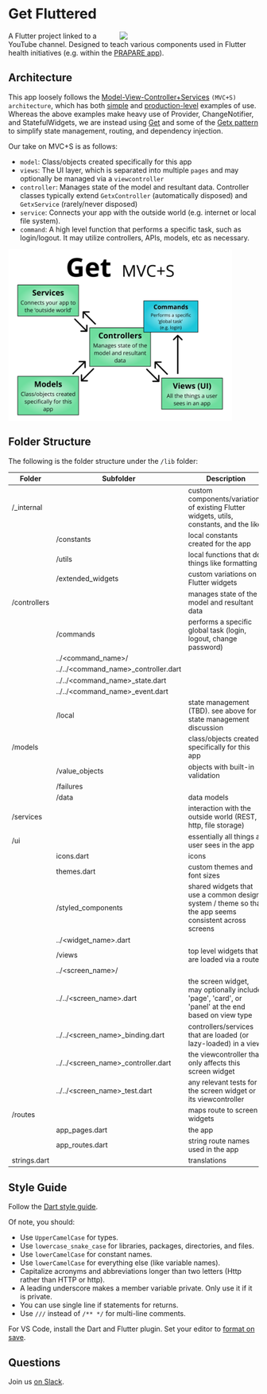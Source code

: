 # Get Fluttered

<img align="right" src="demo.gif" width="280"/>

A Flutter project linked to a YouTube channel. Designed to teach various components used in Flutter health initiatives (e.g. within the [PRAPARE app]).

## Architecture

This app loosely follows the [Model-View-Controller+Services] `(MVC+S) architecture`, which has both [simple] and [production-level] examples of use. Whereas the above examples make heavy use of Provider, ChangeNotifier, and StatefulWidgets, we are instead using [Get] and some of the [Getx pattern] to simplify state management, routing, and dependency injection.

Our take on MVC+S is as follows:

- `model`: Class/objects created specifically for this app
- `views`: The UI layer, which is separated into multiple `pages` and may optionally be managed via a `viewcontroller`
- `controller`: Manages state of the model and resultant data. Controller classes typically extend `GetxController` (automatically disposed) and `GetxService` (rarely/never disposed)
- `service`: Connects your app with the outside world (e.g. internet or local file system).
- `command`: A high level function that performs a specific task, such as login/logout. It may utilize controllers, APIs, models, etc as necessary.
<img align="center" src="getMVCS.png" width="450"/>

## Folder Structure

The following is the folder structure under the `/lib` folder:

| Folder | Subfolder | Description |
| --- | --- | --- | 
| /_internal                           || custom components/variations of existing Flutter widgets, utils, constants, and the like|
|| /constants                         | local constants created for the app| 
||  /utils                             | local functions that do things like formatting | 
||  /extended_widgets                  | custom variations on Flutter widgets| 
| /controllers                         || manages state of the model and resultant data| 
||  /commands                          | performs a specific global task (login, logout, change password)
||    ../<command_name>/
||    ../../<command_name>_controller.dart
||    ../../<command_name>_state.dart
||    ../../<command_name>_event.dart      
||  /local       | state management (TBD). see above for state management discussion| 
|/models                              || class/objects created specifically for this app| 
||  /value_objects                     | objects with built-in validation| 
||  /failures           
||  /data                              | data models| 
|/services                            || interaction with the outside world (REST, http, file storage)
|/ui                                  || essentially all things a user sees in the app| 
||  icons.dart                         | icons| 
||  themes.dart                        | custom themes and font sizes| 
||  /styled_components                 | shared widgets that use a common design system / theme so that the app seems consistent across screens
||    ../<widget_name>.dart
||  /views                             | top level widgets that are loaded via a route| 
||    ../<screen_name>/                   || contains all code specific to this screen that is not shared
||      ../../<screen_name>.dart             | the screen widget, may optionally include 'page', 'card', or 'panel' at the end based on view type
||      ../../<screen_name>_binding.dart     | controllers/services that are loaded (or lazy-loaded) in a view
||      ../../<screen_name>_controller.dart  | the viewcontroller that only affects this screen  widget
||      ../../<screen_name>_test.dart        | any relevant tests for the screen widget or its viewcontroller
|/routes                              || maps route to screen widgets| 
||  app_pages.dart                     | the app|
||  app_routes.dart                    | string route names used in the app| 
|strings.dart                         || translations| 


## Style Guide

Follow the [Dart style guide].

Of note, you should:

- Use `UpperCamelCase` for types.
- Use `lowercase_snake_case` for libraries, packages, directories, and files.
- Use `lowerCamelCase` for constant names.
- Use `lowerCamelCase` for everything else (like variable names).
- Capitalize acronyms and abbreviations longer than two letters (Http rather than HTTP or http).
- A leading underscore makes a member variable private. Only use it if it is private.
- You can use single line if statements for returns.
- Use `///` instead of `/** */` for multi-line comments.

For VS Code, install the Dart and Flutter plugin. Set your editor to [format on save].

## Questions

Join us [on Slack].


[production-level]: https://github.com/gskinnerTeam/flokk
[Dart style guide]: https://dart.dev/guides/language/effective-dart/style
[format on save]: https://flutter.dev/docs/development/tools/formatting#automatically-formatting-code-in-vs-code
[Get]: https://pub.dev/packages/get#the-three-pillars
[Getx pattern]: https://github.com/kauemurakami/getx_pattern
[Model-View-Controller+Services]: https://blog.gskinner.com/archives/2020/09/flutter-state-management-with-mvcs.html
[on Slack]: https://bit.ly/flutterjuun-slack
[PRAPARE app]: https://github.com/firejuun/prapare
[simple]: https://github.com/gskinnerTeam/flutter-mvcs-hello-world